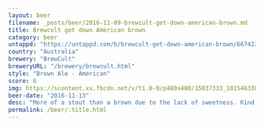 ```yaml
---
layout: beer
filename: _posts/beer/2016-11-09-brewcult-get-down-american-brown.md
title: Brewcult get down American brown
category: beer
untappd: "https://untappd.com/b/brewcult-get-down-american-brown/667422"
country: "Australia"
brewery: "BrewCult"
breweryURL: "/brewery/brewcult.html"
style: "Brown Ale - American"
score: 6
img: https://scontent.xx.fbcdn.net/v/t1.0-0/p480x480/15037333_10154633846433745_6730955490670727997_n.jpg?oh=e0cff772486defd6690f183e1b7b7968&oe=5B312C4C
beer-date: "2016-11-13"
desc: "More of a stout than a brown due to the lack of sweetness. Kind of disappointing"
permalink: /beer/:title.html
---
```

